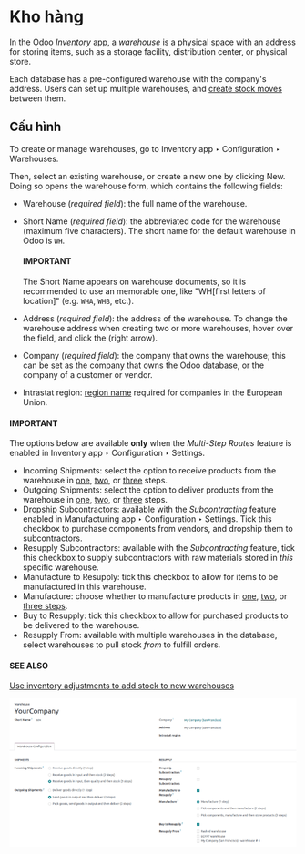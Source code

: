 # Kho hàng

In the Odoo *Inventory* app, a *warehouse* is a physical space with an address for storing items,
such as a storage facility, distribution center, or physical store.

Each database has a pre-configured warehouse with the company's address. Users can set up multiple
warehouses, and [create stock moves](../../shipping_receiving/daily_operations/use_routes.md)
between them.

## Cấu hình

To create or manage warehouses, go to Inventory app ‣ Configuration ‣
Warehouses.

Then, select an existing warehouse, or create a new one by clicking New. Doing so opens
the warehouse form, which contains the following fields:

- Warehouse (*required field*): the full name of the warehouse.
- Short Name (*required field*): the abbreviated code for the warehouse (maximum five
  characters). The short name for the default warehouse in Odoo is `WH`.

  #### IMPORTANT
  The Short Name appears on warehouse documents, so it is recommended to use an
  memorable one, like "WH[first letters of location]" (e.g. `WHA`, `WHB`, etc.).
- Address (*required field*): the address of the warehouse. To change the warehouse
  address when creating two or more warehouses, hover over the field, and click the
  <i class="fa fa-arrow-right"></i> (right arrow).
- Company (*required field*): the company that owns the warehouse; this can be set as
  the company that owns the Odoo database, or the company of a customer or vendor.
- Intrastat region: [region name](../../../../finance/accounting/reporting/intrastat.md) required for companies in the European
  Union.

#### IMPORTANT
The options below are available **only** when the *Multi-Step Routes* feature is enabled in
Inventory app ‣ Configuration ‣ Settings.

- Incoming Shipments: select the option to receive products from the warehouse in
  [one](../../shipping_receiving/daily_operations/receipts_delivery_one_step.md), [two](../../shipping_receiving/daily_operations/receipts_delivery_two_steps.md), or [three](../../shipping_receiving/daily_operations/receipts_three_steps.md) steps.
- Outgoing Shipments: select the option to deliver products from the warehouse in
  [one](../../shipping_receiving/daily_operations/receipts_delivery_one_step.md), [two](../../shipping_receiving/daily_operations/receipts_delivery_two_steps.md), or [three](../../shipping_receiving/daily_operations/delivery_three_steps.md) steps.
- Dropship Subcontractors: available with the *Subcontracting* feature enabled in
  Manufacturing app ‣ Configuration ‣ Settings. Tick this checkbox to purchase
  components from vendors, and dropship them to subcontractors.
- Resupply Subcontractors: available with the *Subcontracting* feature, tick this
  checkbox to supply subcontractors with raw materials stored in *this* specific warehouse.
- Manufacture to Resupply: tick this checkbox to allow for items to be manufactured in
  this warehouse.
- Manufacture: choose whether to manufacture products in [one](../../../manufacturing/basic_setup/one_step_manufacturing.md), [two](../../../manufacturing/basic_setup/two_step_manufacturing.md), or [three steps](../../../manufacturing/basic_setup/three_step_manufacturing.md).
- Buy to Resupply: tick this checkbox to allow for purchased products to be delivered to
  the warehouse.
- Resupply From: available with multiple warehouses in the database, select warehouses
  to pull stock *from* to fulfill orders.

#### SEE ALSO
[Use inventory adjustments to add stock to new warehouses](count_products.md)

![Example warehouse form.](../../../../../_images/warehouse-form.png)
